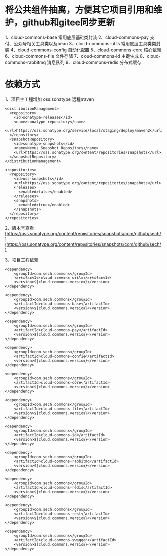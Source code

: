 # 将公共组件抽离，方便其它项目引用和维护，github和gitee同步更新

1、cloud-commons-base 常用底层基础类封装
2、cloud-commons-pay 支付、公众号相关工具类以及bean
3、cloud-commons-utils 常用底层工具类类封装
4、cloud-commons-config 自动化配置
5、cloud-commons-core 核心依赖
6、cloud-commons-file 文件存储
7、cloud-commons-id 主键生成
8、cloud-commons-rabbitmq 消息队列
9、cloud-commons-redis 分布式缓存

# 依赖方式

1、项目主工程增加 oss.sonatype 远程maven
~~~
<distributionManagement>
  <repository>
    <id>sonatype-releases</id>
    <name>sonatype repository</name>
    <url>https://oss.sonatype.org/service/local/staging/deploy/maven2</url>
  </repository>
  <snapshotRepository>
    <id>sonatype-snapshots</id>
    <name>Nexus Snapshot Repository</name>
    <url>https://oss.sonatype.org/content/repositories/snapshots</url>
  </snapshotRepository>
</distributionManagement>

<repositories>
  <repository>
    <id>oss-snapshots</id>
    <url>https://oss.sonatype.org/content/repositories/snapshots</url>
    <releases>
      <enabled>false</enabled>
    </releases>
    <snapshots>
      <enabled>true</enabled>
    </snapshots>
  </repository>
</repositories>
~~~

2、版本号查看[https://oss.sonatype.org/content/repositories/snapshots/com/github/sech/](https://oss.sonatype.org/content/repositories/snapshots/com/github/sech/)

3、项目工程依赖
~~~
<dependency>
    <groupId>com.sech.commons</groupId>
    <artifactId>cloud-commons-utils</artifactId>
    <version>${cloud.commons.version}</version>
</dependency>

<dependency>
    <groupId>com.sech.commons</groupId>
    <artifactId>cloud-commons-base</artifactId>
    <version>${cloud.commons.version}</version>
</dependency>

<dependency>
    <groupId>com.sech.commons</groupId>
    <artifactId>cloud-commons-pay</artifactId>
    <version>${cloud.commons.version}</version>
</dependency>

<dependency>
    <groupId>com.sech.commons</groupId>
    <artifactId>cloud-commons-config</artifactId>
    <version>${cloud.commons.version}</version>
</dependency>

<dependency>
    <groupId>com.sech.commons</groupId>
    <artifactId>cloud-commons-core</artifactId>
    <version>${cloud.commons.version}</version>
</dependency>

<dependency>
    <groupId>com.sech.commons</groupId>
    <artifactId>cloud-commons-file</artifactId>
    <version>${cloud.commons.version}</version>
</dependency>

<dependency>
    <groupId>com.sech.commons</groupId>
    <artifactId>cloud-commons-id</artifactId>
    <version>${cloud.commons.version}</version>
</dependency>

<dependency>
    <groupId>com.sech.commons</groupId>
    <artifactId>cloud-commons-rabbitmq</artifactId>
    <version>${cloud.commons.version}</version>
</dependency>

<dependency>
    <groupId>com.sech.commons</groupId>
    <artifactId>cloud-commons-redis</artifactId>
    <version>${cloud.commons.version}</version>
</dependency>

<dependency>
    <groupId>com.sech.commons</groupId>
    <artifactId>cloud-commons-rest</artifactId>
    <version>${cloud.commons.version}</version>
</dependency>

<dependency>
    <groupId>com.sech.commons</groupId>
    <artifactId>cloud-commons-swagger</artifactId>
    <version>${cloud.commons.version}</version>
</dependency>
~~~
